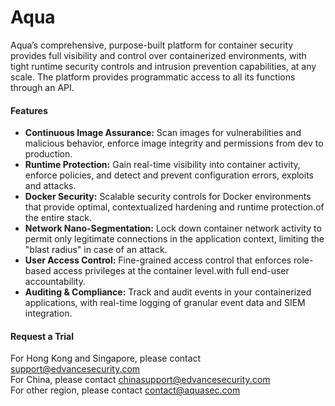 # Aqua
Aqua’s comprehensive, purpose-built platform for container security provides full visibility and control over containerized environments, with tight runtime security controls and intrusion prevention capabilities, at any scale. The platform provides programmatic access to all its functions through an API.
#### Features
- **Continuous Image Assurance:** Scan images for vulnerabilities and malicious behavior, enforce image integrity and permissions from dev to production.
- **Runtime Protection:** Gain real-time visibility into container activity, enforce policies, and detect and prevent configuration errors, exploits and attacks.
- **Docker Security:** Scalable security controls for Docker environments that provide optimal, contextualized hardening and runtime protection.of the entire stack.
- **Network Nano-Segmentation:** Lock down container network activity to permit only legitimate connections in the application context, limiting the "blast radius" in case of an attack.
- **User Access Control:** Fine-grained access control that enforces role-based access privileges at the container level.with full end-user accountability.
- **Auditing & Compliance:** Track and audit events in your containerized applications, with real-time logging of granular event data and SIEM integration.
#### Request a Trial
For Hong Kong and Singapore, please contact <a style="font-weight:bold" href="mailto:support@edvancesecurity.com">support@edvancesecurity.com</a></br>
For China, please contact <a style="font-weight:bold" href="mailto:chinasupport@edvancesecurity.com">chinasupport@edvancesecurity.com</a></br>
For other region, please contact <a style="font-weight:bold" href="mailto:contact@aquasec.com">contact@aquasec.com</a>
